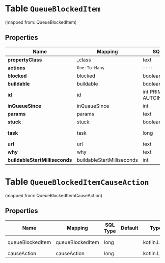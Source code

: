 
# Table `QueueBlockedItem`
(mapped from: QueueBlockedItem)

## Properties
Name | Mapping | SQL Type | Default | Type | Description | Notes
---- | ------- | -------- | ------- | ---- | ----------- | -----
**propertyClass** | _class | text |  | **kotlin.String** |  |  [optional]
**actions** | `One-To-Many` | `----` | `----`  | [**kotlin.Array&lt;CauseAction&gt;**](CauseAction.md) |  |  [optional]
**blocked** | blocked | boolean |  | **kotlin.Boolean** |  |  [optional]
**buildable** | buildable | boolean |  | **kotlin.Boolean** |  |  [optional]
**id** | id | int PRIMARY KEY AUTOINCREMENT |  | **kotlin.Int** |  |  [optional]
**inQueueSince** | inQueueSince | int |  | **kotlin.Int** |  |  [optional]
**params** | params | text |  | **kotlin.String** |  |  [optional]
**stuck** | stuck | boolean |  | **kotlin.Boolean** |  |  [optional]
**task** | task | long |  | [**FreeStyleProject**](FreeStyleProject.md) |  |  [optional] [foreignkey]
**url** | url | text |  | **kotlin.String** |  |  [optional]
**why** | why | text |  | **kotlin.String** |  |  [optional]
**buildableStartMilliseconds** | buildableStartMilliseconds | int |  | **kotlin.Int** |  |  [optional]



# **Table `QueueBlockedItemCauseAction`**
(mapped from: QueueBlockedItemCauseAction)

## Properties
Name | Mapping | SQL Type | Default | Type | Description | Notes
---- | ------- | -------- | ------- | ---- | ----------- | -----
queueBlockedItem | queueBlockedItem | long | | kotlin.Long | Primary Key | *one*
causeAction | causeAction | long | | kotlin.Long | Foreign Key | *many*













